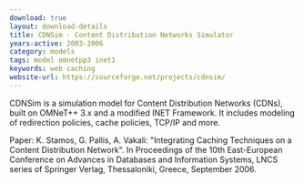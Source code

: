```yaml
---
download: true
layout: download-details
title: CDNSim - Content Distribution Networks Simulator
years-active: 2003-2006
category: models
tags: model omnetpp3 inet1
keywords: web caching
website-url: https://sourceforge.net/projects/cdnsim/
---
```


CDNSim is a simulation model for Content Distribution Networks (CDNs), built on
OMNeT++ 3.x and a modified INET Framework. It includes modeling of redirection
policies, cache policies, TCP/IP and more.

Paper: K. Stamos, G. Pallis, A. Vakali: "Integrating Caching Techniques on a
Content Distribution Network". In Proceedings of the 10th East-European
Conference on Advances in Databases and Information Systems, LNCS series of
Springer Verlag, Thessaloniki, Greece, September 2006.
